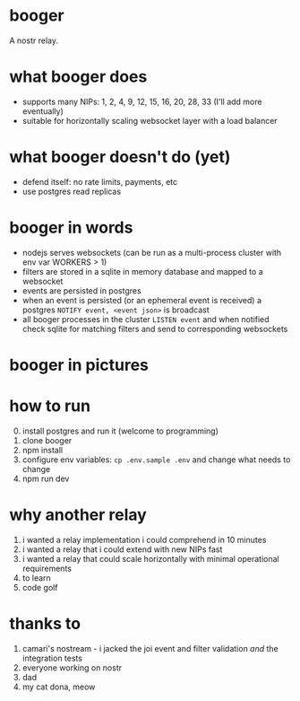 # booger
A nostr relay.

# what booger does
- supports many NIPs: 1, 2, 4, 9, 12, 15, 16, 20, 28, 33 (I'll add more eventually)
- suitable for horizontally scaling websocket layer with a load balancer

# what booger doesn't do (yet)
- defend itself: no rate limits, payments, etc
- use postgres read replicas

# booger in words
- nodejs serves websockets (can be run as a multi-process cluster with env var WORKERS > 1)
- filters are stored in a sqlite in memory database and mapped to a websocket
- events are persisted in postgres
- when an event is persisted (or an ephemeral event is received) a postgres `NOTIFY event, <event json>` is broadcast
- all booger processes in the cluster `LISTEN event` and when notified check sqlite for matching filters and send to corresponding websockets

# booger in pictures

# how to run
0. install postgres and run it (welcome to programming)
1. clone booger
2. npm install
3. configure env variables: `cp .env.sample .env` and change what needs to change
4. npm run dev

# why another relay
1. i wanted a relay implementation i could comprehend in 10 minutes
2. i wanted a relay that i could extend with new NIPs fast
3. i wanted a relay that could scale horizontally with minimal operational requirements
4. to learn
5. code golf

# thanks to
1. camari's nostream - i jacked the joi event and filter validation *and* the integration tests
2. everyone working on nostr
3. dad
4. my cat dona, meow
